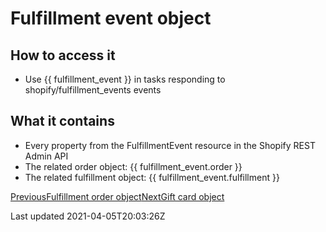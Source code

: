 # Fulfillment event object

## How to access it

- Use {{ fulfillment\_event }} in tasks responding to shopify/fulfillment\_events events

## What it contains

- Every property from the FulfillmentEvent resource in the Shopify REST Admin API
- The related order object: {{ fulfillment\_event.order }}
- The related fulfillment object: {{ fulfillment\_event.fulfillment }}

[PreviousFulfillment order object](/platform/liquid/objects/shopify/fulfillment-order)[NextGift card object](/platform/liquid/objects/shopify/gift-card)

Last updated 2021-04-05T20:03:26Z